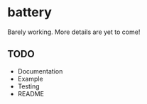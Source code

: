 battery
=======

Barely working. More details are yet to come!

## TODO
 * Documentation
 * Example
 * Testing
 * README

